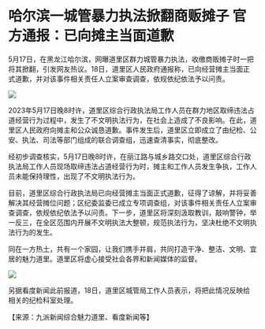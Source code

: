 # 哈尔滨一城管暴力执法掀翻商贩摊子 官方通报：已向摊主当面道歉

5月17日，在黑龙江哈尔滨，网曝道里区群力城管暴力执法，收缴商贩摊子时一把将其掀翻，引发网友热议。18日，道里区人民政府通报称，已向经营摊主当面正式道歉，并对该事件相关责任人立案审查调查，依规依纪依法予以问责。

![](https://inews.gtimg.com/om_bt/OspgG6G93sq9UGAdRFKZ2hbaebKiOz4v7bDfCNMtFQkWMAA/1000)

2023年5月17日晚8时许，道里区综合行政执法局工作人员在群力地区取缔违法占道经营行为过程中，发生了不文明执法行为，在社会上造成了不良影响。在此，道里区人民政府向摊主和公众诚恳道歉。事件发生后，道里区立即成立了由纪检、公安、执法、司法等部门组成的联合调查组，迅速查清事实，彻底整改。

经初步调查核实，5月17日晚8时许，在丽江路与城乡路交口处，道里区综合行政执法局工作人员现场取缔违法占道经营行为时，摊主和工作人员发生争执，工作人员未能保持理性，出现了不文明执法行为。

目前，道里区综合行政执法局已向经营摊主当面正式道歉，征得了谅解，并将妥善解决其经营摊位问题；区纪委监委已成立专项调查组，对该事件相关责任人立案审查调查，依规依纪依法予以问责。下一步，道里区将深刻汲取教训，敲响警钟，举一反三，在全区范围内开展不文明执法大整顿，规范执法行为，坚决杜绝不文明执法行为的发生。

同在一方热土，共有一个家园，让我们携手并肩，共同打造干净、整洁、文明、宜居的魅力道里。道里区将虚心接受社会各界和新闻媒体的监督。

![](https://inews.gtimg.com/om_bt/O4L4Eu6XO7U2-iHTpppPqTXMIjdDQOSlmZWLNLIK9BIOAAA/1000)

另据看度新闻此前报道，18日，道里区城管局工作人员表示，将把此情况反映给相关的纪检科室处理。

【来源：九派新闻综合魅力道里、看度新闻等】

